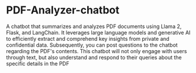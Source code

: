 # PDF-Analyzer-chatbot 
A chatbot that summarizes and analyzes PDF documents using Llama 2, Flask, and LangChain. It leverages large language models and generative AI to efficiently extract and comprehend key insights from private and confidential data. Subsequently, you can post questions to the chatbot regarding the PDF's contents. This chatbot will not only engage with users through text, but also understand and respond to their queries about the specific details in the PDF
